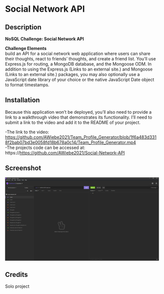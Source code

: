 # Social Network API 

## Description 

**NoSQL Challenge: Social Network API**

**Challenge Elements**\
 build an API for a social network web application where users can share their thoughts, react to friends’ thoughts, and create a friend list. You’ll use Express.js for routing, a MongoDB database, and the Mongoose ODM. In addition to using the Express.js (Links to an external site.) and Mongoose (Links to an external site.) packages, you may also optionally use a JavaScript date library of your choice or the native JavaScript Date object to format timestamps.


## Installation

Because this application won’t be deployed, you’ll also need to provide a link to a walkthrough 
video that demonstrates its functionality. I’ll need to submit a 
link to the video and add it to the README of your project.

-The link to the video: https://github.com/AWiebe2021/Team_Profile_Generator/blob/1f6a483d3318f2bab07bd3e0058fd18b678a0c14/Team_Profile_Generator.mp4 \
-The projects code can be accessed at: https://https://github.com/AWiebe2021/Social-Network-API

## Screenshot
![Social Network Screenshot](./Screenshot.png)

## Credits
Solo project
